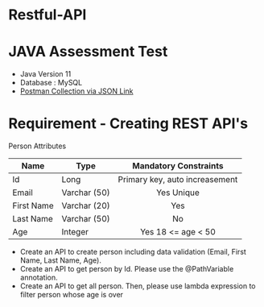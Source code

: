 # Restful-API

# JAVA Assessment Test

* Java Version 11
* Database : MySQL
* [Postman Collection via JSON Link](https://www.getpostman.com/collections/817b1a73c9fbbc9b31e2)

# Requirement - Creating REST API's
Person Attributes

|Name       | Type                 |Mandatory Constraints          |
|-----------|----------------------| :---------------:            |
|Id         | Long                 |Primary key, auto increasement|
|Email      | Varchar (50)         | Yes Unique                   |
|First Name | Varchar (20)         | Yes                          |
|Last Name  | Varchar (50)         | No                           |
|Age        | Integer              | Yes 18 <= age < 50           |

- Create an API to create person including data validation (Email, First Name, Last Name, Age).
- Create an API to get person by Id. Please use the @PathVariable annotation.
- Create an API to get all person. Then, please use lambda expression to filter person whose age is over
